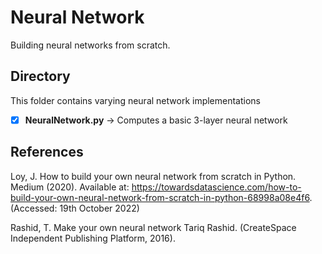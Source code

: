# Neural Network
Building neural networks from scratch.

## Directory
This folder contains varying neural network implementations
- [x] **NeuralNetwork.py** → Computes a basic 3-layer neural network

## References
Loy, J. How to build your own neural network from scratch in Python. Medium (2020). Available at: https://towardsdatascience.com/how-to-build-your-own-neural-network-from-scratch-in-python-68998a08e4f6. (Accessed: 19th October 2022)

Rashid, T. Make your own neural network Tariq Rashid. (CreateSpace Independent Publishing Platform, 2016).